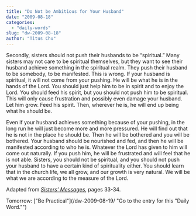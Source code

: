 ```yaml
---
title: "Do Not be Ambitious for Your Husband"
date: "2009-08-18"
categories: 
  - "daily-words"
slug: "dw-2009-08-18"
author: "Titus Chu"
---
```


Secondly, sisters should not push their husbands to be “spiritual.” Many sisters may not care to be spiritual themselves, but they want to see their husband achieve something in the spiritual realm. They push their husband to be somebody, to be manifested. This is wrong. If your husband is spiritual, it will not come from your pushing. He will be what he is in the hands of the Lord. You should just help him to be in spirit and to enjoy the Lord. You should feed his spirit, but you should not push him to be spiritual. This will only cause frustration and possibly even damage your husband. Let him grow. Feed his spirit. Then, wherever he is, he will end up being what he should be.

Even if your husband achieves something because of your pushing, in the long run he will just become more and more pressured. He will find out that he is not in the place he should be. Then he will be bothered and you will be bothered. Your husband should be nourished and fed, and then he will be manifested according to who he is. Whatever the Lord has given to him will come out naturally. If you push him, he will be frustrated and will feel that he is not able. Sisters, you should not be spiritual, and you should not push your husband to have a certain kind of spirituality either. You should learn that in the church life, we all grow, and our growth is very natural. We will be what we are according to the measure of the Lord.

Adapted from _[Sisters' Messages](/book-sisters-messages/ "Go to the entry for this book.")_, pages 33-34.

Tomorrow: ["Be Practical"](/dw-2009-08-19/ "Go to the entry for this "Daily Word."")
